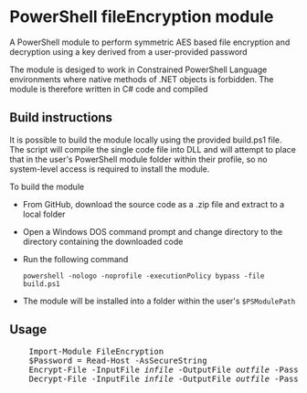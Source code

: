 # PowerShell fileEncryption module
A PowerShell module to perform symmetric AES based file encryption and decryption using a key 
derived from a user-provided password

The module is desiged to work in Constrained PowerShell Language environments where native methods of 
.NET objects is forbidden. The module is therefore written in C# code and compiled 

## Build instructions
It is possible to build the module locally using the provided build.ps1 file. The script will compile the single code file
into DLL and will attempt to place that in the user's PowerShell module folder within their profile, so no system-level
access is required to install the module.

To build the module

 - From GitHub, download the source code as a .zip file and extract to a local folder
 - Open a Windows DOS command prompt and change directory to the directory containing the downloaded code
 - Run the following command
   
    `powershell -nologo -noprofile -executionPolicy bypass -file build.ps1`

 - The module will be installed into a folder within the user's `$PSModulePath`      

## Usage
<PRE>
    Import-Module FileEncryption
    $Password = Read-Host -AsSecureString
    Encrypt-File -InputFile <i>infile</i> -OutputFile <i>outfile</i> -Password $Password
    Decrypt-File -InputFile <i>infile</i> -OutputFile <i>outfile</i> -Password $Password
</PRE>